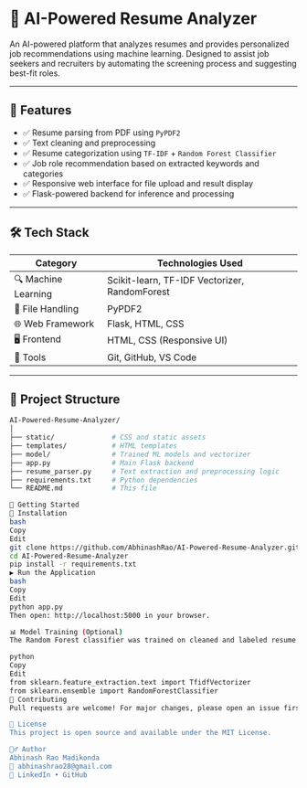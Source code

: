 # 🧠 AI-Powered Resume Analyzer

An AI-powered platform that analyzes resumes and provides personalized job recommendations using machine learning. Designed to assist job seekers and recruiters by automating the screening process and suggesting best-fit roles.

---

## 📌 Features

- ✅ Resume parsing from PDF using `PyPDF2`
- ✅ Text cleaning and preprocessing
- ✅ Resume categorization using `TF-IDF` + `Random Forest Classifier`
- ✅ Job role recommendation based on extracted keywords and categories
- ✅ Responsive web interface for file upload and result display
- ✅ Flask-powered backend for inference and processing

---

## 🛠️ Tech Stack

| Category          | Technologies Used                          |
|-------------------|--------------------------------------------|
| 🔍 Machine Learning | Scikit-learn, TF-IDF Vectorizer, RandomForest |
| 📂 File Handling    | PyPDF2                                     |
| 🌐 Web Framework    | Flask, HTML, CSS                          |
| 🖥️ Frontend         | HTML, CSS (Responsive UI)                 |
| 🧪 Tools            | Git, GitHub, VS Code                      |

---

## 📁 Project Structure

```bash
AI-Powered-Resume-Analyzer/
│
├── static/              # CSS and static assets
├── templates/           # HTML templates
├── model/               # Trained ML models and vectorizer
├── app.py               # Main Flask backend
├── resume_parser.py     # Text extraction and preprocessing logic
├── requirements.txt     # Python dependencies
└── README.md            # This file

🚀 Getting Started
🔧 Installation
bash
Copy
Edit
git clone https://github.com/AbhinashRao/AI-Powered-Resume-Analyzer.git
cd AI-Powered-Resume-Analyzer
pip install -r requirements.txt
▶️ Run the Application
bash
Copy
Edit
python app.py
Then open: http://localhost:5000 in your browser.

📊 Model Training (Optional)
The Random Forest classifier was trained on cleaned and labeled resume data, transformed using TF-IDF.

python
Copy
Edit
from sklearn.feature_extraction.text import TfidfVectorizer
from sklearn.ensemble import RandomForestClassifier
🤝 Contributing
Pull requests are welcome! For major changes, please open an issue first to discuss what you'd like to change.

📃 License
This project is open source and available under the MIT License.

🙋‍♂️ Author
Abhinash Rao Madikonda
📧 abhinashrao28@gmail.com
🔗 LinkedIn • GitHub

